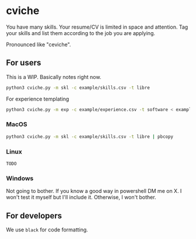 # cviche
You have many skills. Your resume/CV is limited in space and attention. Tag your skills and list them according to the job you are applying.

Pronounced like "ceviche".

## For users
This is a WIP. Basically notes right now.
```sh
python3 cviche.py -m skl -c example/skills.csv -t libre
```

For experience templating
```sh
python3 cviche.py -m exp -c example/experience.csv -t software < example/experience_template.ms
```
### MacOS
```sh
python3 cviche.py -m skl -c example/skills.csv -t libre | pbcopy
```
### Linux
``TODO``
### Windows
Not going to bother. If you know a good way in powershell DM me on X. I won't test it myself but I'll include it. Otherwise, I won't bother.

## For developers
We use ``black`` for code formatting.